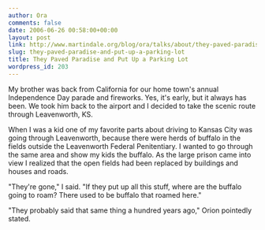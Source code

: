 ```yaml
---
author: Ora
comments: false
date: 2006-06-26 00:58:00+00:00
layout: post
link: http://www.martindale.org/blog/ora/talks/about/they-paved-paradise-and-put-up-a-parking-lot
slug: they-paved-paradise-and-put-up-a-parking-lot
title: They Paved Paradise and Put Up a Parking Lot
wordpress_id: 203
---
```


My brother was back from California for our home town's annual Independence Day parade and fireworks. Yes, it's early, but it always has been. We took him back to the airport and I decided to take the scenic route through Leavenworth, KS.  
  
When I was a kid one of my favorite parts about driving to Kansas City was going through Leavenworth, because there were herds of buffalo in the fields outside the Leavenworth Federal Penitentiary. I wanted to go through the same area and show my kids the buffalo. As the large prison came into view I realized that the open fields had been replaced by buildings and houses and roads.  
  
"They're gone," I said. "If they put up all this stuff, where are the buffalo going to roam? There used to be buffalo that roamed here."  
  
"They probably said that same thing a hundred years ago," Orion pointedly stated.
